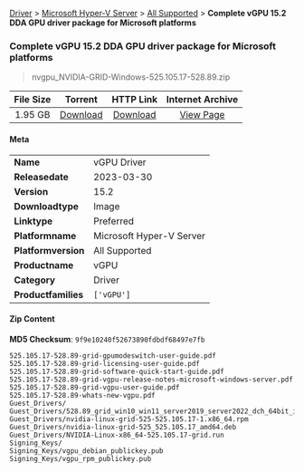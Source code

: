 
[Driver](/README.md)  >  [Microsoft Hyper-V Server](/index/Driver/Microsoft_Hyper-V_Server.md)  >  [All Supported](/index/Driver/Microsoft_Hyper-V_Server/All_Supported.md)  >  **Complete vGPU 15.2 DDA GPU driver package for Microsoft platforms**


###    Complete vGPU 15.2 DDA GPU driver package for Microsoft platforms

> nvgpu_NVIDIA-GRID-Windows-525.105.17-528.89.zip   


| **File Size** | **Torrent**  | **HTTP Link** | **Internet Archive** |
|:-------------:|:------------:|:-------------:|:--------------------:|
| 1.95 GB |  [Download](https://archive.org/download/nvgpu_NVIDIA-GRID-Windows-525.105.17-528.89.zip/nvgpu_NVIDIA-GRID-Windows-525.105.17-528.89.zip_archive.torrent)       | [Download](https://archive.org/compress/nvgpu_NVIDIA-GRID-Windows-525.105.17-528.89.zip) | [View Page](https://archive.org/details/nvgpu_NVIDIA-GRID-Windows-525.105.17-528.89.zip)       |

#### Meta

<table>
<tr><td><strong>Name</strong></td><td>vGPU Driver</td></tr>
<tr><td><strong>Releasedate</strong></td><td>2023-03-30</td></tr>
<tr><td><strong>Version</strong></td><td>15.2</td></tr>
<tr><td><strong>Downloadtype</strong></td><td>Image</td></tr>
<tr><td><strong>Linktype</strong></td><td>Preferred</td></tr>
<tr><td><strong>Platformname</strong></td><td>Microsoft Hyper-V Server</td></tr>
<tr><td><strong>Platformversion</strong></td><td>All Supported</td></tr>
<tr><td><strong>Productname</strong></td><td>vGPU</td></tr>
<tr><td><strong>Category</strong></td><td>Driver</td></tr>
<tr><td><strong>Productfamilies</strong></td><td><code>['vGPU']</code></td></tr>
</table>

#### Zip Content

**MD5 Checksum**: `9f9e10240f52673890fdbdf68497e7fb`

```text
525.105.17-528.89-grid-gpumodeswitch-user-guide.pdf
525.105.17-528.89-grid-licensing-user-guide.pdf
525.105.17-528.89-grid-software-quick-start-guide.pdf
525.105.17-528.89-grid-vgpu-release-notes-microsoft-windows-server.pdf
525.105.17-528.89-grid-vgpu-user-guide.pdf
525.105.17-528.89-whats-new-vgpu.pdf
Guest_Drivers/
Guest_Drivers/528.89_grid_win10_win11_server2019_server2022_dch_64bit_international.exe
Guest_Drivers/nvidia-linux-grid-525-525.105.17-1.x86_64.rpm
Guest_Drivers/nvidia-linux-grid-525_525.105.17_amd64.deb
Guest_Drivers/NVIDIA-Linux-x86_64-525.105.17-grid.run
Signing_Keys/
Signing_Keys/vgpu_debian_publickey.pub
Signing_Keys/vgpu_rpm_publickey.pub
```